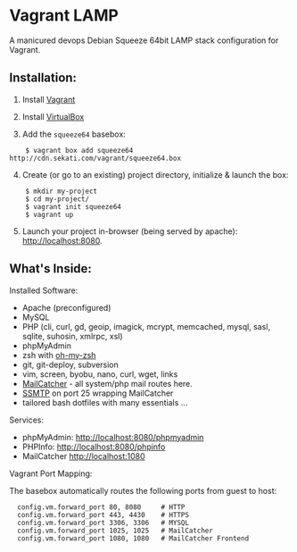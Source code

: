 Vagrant LAMP
============

A manicured devops Debian Squeeze 64bit LAMP stack configuration for Vagrant.

Installation:
-------------

1. Install [Vagrant](http://downloads.vagrantup.com/)

2. Install [VirtualBox](https://www.virtualbox.org/wiki/Downloads)

3. Add the `squeeze64` basebox:

```
    $ vagrant box add squeeze64 http://cdn.sekati.com/vagrant/squeeze64.box
```

4. Create (or go to an existing) project directory, initialize & launch the box:

```
    $ mkdir my-project
    $ cd my-project/
    $ vagrant init squeeze64
    $ vagrant up
```

5. Launch your project in-browser (being served by apache): [http://localhost:8080](http://localhost:8080).


What's Inside:
--------------

Installed Software:

* Apache (preconfigured)
* MySQL
* PHP (cli, curl, gd, geoip, imagick, mcrypt, memcached, mysql, sasl, sqlite, suhosin, xmlrpc, xsl)
* phpMyAdmin
* zsh with [oh-my-zsh](https://github.com/robbyrussell/oh-my-zsh)
* git, git-deploy, subversion
* vim, screen, byobu, nano, curl, wget, links
* [MailCatcher](http://mailcatcher.me/) - all system/php mail routes here.
* [SSMTP](http://packages.debian.org/squeeze/ssmtp) on port 25 wrapping MailCatcher
* tailored bash dotfiles with many essentials ...


Services:

* phpMyAdmin: [http://localhost:8080/phpmyadmin](http://localhost:8080/phpmyadmin)
* PHPInfo: [http://localhost:8080/phpinfo](http://localhost:8080/phpinfo)
* MailCatcher [http://localhost:1080](http://localhost:1080)


Vagrant Port Mapping:

The basebox automatically routes the following ports from guest to host:

```
  config.vm.forward_port 80, 8080     # HTTP
  config.vm.forward_port 443, 4430    # HTTPS
  config.vm.forward_port 3306, 3306   # MYSQL
  config.vm.forward_port 1025, 1025   # MailCatcher
  config.vm.forward_port 1080, 1080   # MailCatcher Frontend
  ```